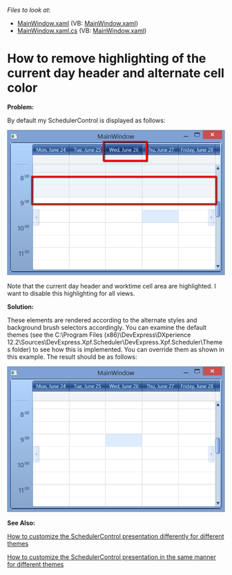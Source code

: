 <!-- default file list -->
*Files to look at*:

* [MainWindow.xaml](./CS/MainWindow.xaml) (VB: [MainWindow.xaml](./VB/MainWindow.xaml))
* [MainWindow.xaml.cs](./CS/MainWindow.xaml.cs) (VB: [MainWindow.xaml](./VB/MainWindow.xaml))
<!-- default file list end -->
# How to remove highlighting of the current day header and alternate cell color


<p><strong>Problem:</strong></p><p></p><p>By default my SchedulerControl is displayed as follows:</p><p></p><p><img src="https://raw.githubusercontent.com/DevExpress-Examples/how-to-remove-highlighting-of-the-current-day-header-and-alternate-cell-color-e4747/12.2.10+/media/674ed945-18f2-4540-9432-77980e02da12.png"></p><p></p><p>Note that the current day header and worktime cell area are highlighted. I want to disable this highlighting for all views. </p><p></p><p><strong>Solution:</strong></p><p></p><p>These elements are rendered according to the alternate styles and background brush selectors accordingly. You can examine the default themes (see the C:\Program Files (x86)\DevExpress\DXperience 12.2\Sources\DevExpress.Xpf.Scheduler\DevExpress.Xpf.Scheduler\Themes folder) to see how this is implemented. You can override them as shown in this example. The result should be as follows:</p><p></p><p><img src="https://raw.githubusercontent.com/DevExpress-Examples/how-to-remove-highlighting-of-the-current-day-header-and-alternate-cell-color-e4747/12.2.10+/media/e514375e-a8bd-4c5c-992f-4456f2cb0097.png"></p><p></p><p><strong>See Also:</strong></p><p><a href="https://www.devexpress.com/Support/Center/p/E3450">How to customize the SchedulerControl presentation differently for different themes</a></p><p><a href="https://www.devexpress.com/Support/Center/p/E4012">How to customize the SchedulerControl presentation in the same manner for different themes</a></p>

<br/>


